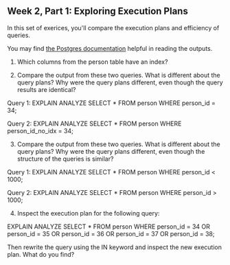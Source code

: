 ## Week 2, Part 1: Exploring Execution Plans

In this set of exerices, you'll compare the execution plans and efficiency of queries. 

You may find [the Postgres documentation](https://www.postgresql.org/docs/current/using-explain.html) helpful in reading the outputs.

1. Which columns from the person table have an index?

2. Compare the output from these two queries. What is different about the query plans? Why were the query plans different, even though the query results are identical?

Query 1:
EXPLAIN ANALYZE
SELECT *
FROM person
WHERE person_id = 34;

Query 2:
EXPLAIN ANALYZE
SELECT *
FROM person
WHERE person_id_no_idx = 34;

3. Compare the output from these two queries. What is different about the query plans? Why were the query plans different, even though the structure of the queries is similar?

Query 1:
EXPLAIN ANALYZE
SELECT *
FROM person
WHERE person_id < 1000;

Query 2:
EXPLAIN ANALYZE
SELECT *
FROM person
WHERE person_id > 1000;

4. Inspect the execution plan for the following query:

EXPLAIN ANALYZE
SELECT *
FROM person
WHERE person_id = 34
   OR person_id = 35
   OR person_id = 36
   OR person_id = 37
   OR person_id = 38;

Then rewrite the query using the IN keyword and inspect the new execution plan. What do you find?

